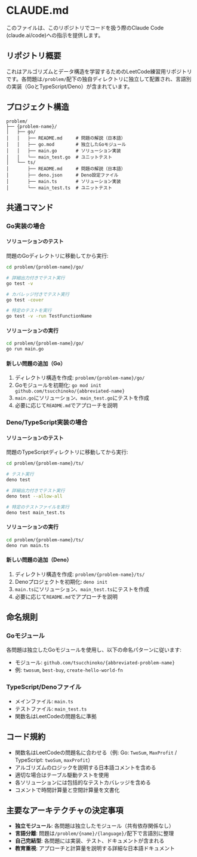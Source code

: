 # CLAUDE.md

このファイルは、このリポジトリでコードを扱う際のClaude Code (claude.ai/code)への指示を提供します。

## リポジトリ概要
これはアルゴリズムとデータ構造を学習するためのLeetCode練習用リポジトリです。各問題は`/problem/`配下の独自ディレクトリに独立して配置され、言語別の実装（GoとTypeScript/Deno）が含まれています。

## プロジェクト構造
```
problem/
├── {problem-name}/
│   ├── go/
│   │   ├── README.md     # 問題の解説（日本語）
│   │   ├── go.mod        # 独立したGoモジュール
│   │   ├── main.go       # ソリューション実装
│   │   └── main_test.go  # ユニットテスト
│   └── ts/
│       ├── README.md     # 問題の解説（日本語）
│       ├── deno.json     # Deno設定ファイル
│       ├── main.ts       # ソリューション実装
│       └── main_test.ts  # ユニットテスト
```

## 共通コマンド

### Go実装の場合

#### ソリューションのテスト
問題のGoディレクトリに移動してから実行:
```bash
cd problem/{problem-name}/go/

# 詳細出力付きでテスト実行
go test -v

# カバレッジ付きでテスト実行
go test -cover

# 特定のテストを実行
go test -v -run TestFunctionName
```

#### ソリューションの実行
```bash
cd problem/{problem-name}/go/
go run main.go
```

#### 新しい問題の追加（Go）
1. ディレクトリ構造を作成: `problem/{problem-name}/go/`
2. Goモジュールを初期化: `go mod init github.com/tsucchinoko/{abbreviated-name}`
3. `main.go`にソリューション、`main_test.go`にテストを作成
4. 必要に応じて`README.md`でアプローチを説明

### Deno/TypeScript実装の場合

#### ソリューションのテスト
問題のTypeScriptディレクトリに移動してから実行:
```bash
cd problem/{problem-name}/ts/

# テスト実行
deno test

# 詳細出力付きでテスト実行
deno test --allow-all

# 特定のテストファイルを実行
deno test main_test.ts
```

#### ソリューションの実行
```bash
cd problem/{problem-name}/ts/
deno run main.ts
```

#### 新しい問題の追加（Deno）
1. ディレクトリ構造を作成: `problem/{problem-name}/ts/`
2. Denoプロジェクトを初期化: `deno init`
3. `main.ts`にソリューション、`main_test.ts`にテストを作成
4. 必要に応じて`README.md`でアプローチを説明

## 命名規則

### Goモジュール
各問題は独立したGoモジュールを使用し、以下の命名パターンに従います:
- モジュール: `github.com/tsucchinoko/{abbreviated-problem-name}`
- 例: `twosum`, `best-buy`, `create-hello-world-fn`

### TypeScript/Denoファイル
- メインファイル: `main.ts`
- テストファイル: `main_test.ts`
- 関数名はLeetCodeの問題名に準拠

## コード規約
- 関数名はLeetCodeの問題名に合わせる（例: Go: `TwoSum`, `MaxProfit` / TypeScript: `twoSum`, `maxProfit`）
- アルゴリズムのロジックを説明する日本語コメントを含める
- 適切な場合はテーブル駆動テストを使用
- 各ソリューションには包括的なテストカバレッジを含める
- コメントで時間計算量と空間計算量を文書化

## 主要なアーキテクチャの決定事項
- **独立モジュール**: 各問題は独立したモジュール（共有依存関係なし）
- **言語分離**: 問題は`/problem/{name}/{language}/`配下で言語別に整理
- **自己完結型**: 各問題には実装、テスト、ドキュメントが含まれる
- **教育重視**: アプローチと計算量を説明する詳細な日本語ドキュメント